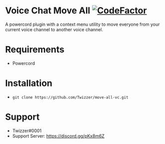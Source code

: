 # Voice Chat Move All [![CodeFactor](https://www.codefactor.io/repository/github/hellbound1337/vc-move-all/badge)](https://www.codefactor.io/repository/github/hellbound1337/vc-move-all)

A powercord plugin with a context menu utility to move everyone from your current voice channel to another voice channel.

# Requirements

-  Powercord

# Installation

-  `git clone https://github.com/Twizzer/move-all-vc.git`

# Support

-  Twizzer#0001
-  Support Server: https://discord.gg/pKx8m6Z
